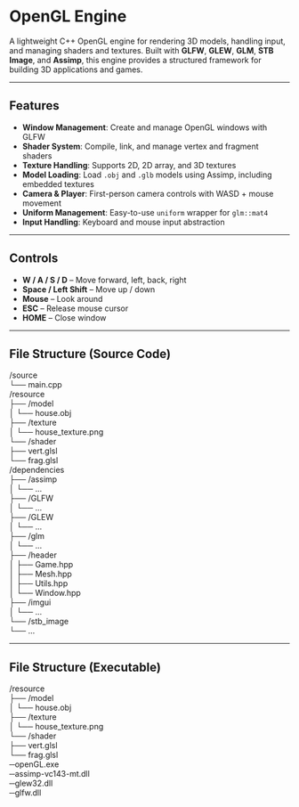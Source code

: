 # OpenGL Engine

A lightweight C++ OpenGL engine for rendering 3D models, handling input, and managing shaders and textures. Built with **GLFW**, **GLEW**, **GLM**, **STB Image**, and **Assimp**, this engine provides a structured framework for building 3D applications and games.

---

## Features

- **Window Management**: Create and manage OpenGL windows with GLFW  
- **Shader System**: Compile, link, and manage vertex and fragment shaders  
- **Texture Handling**: Supports 2D, 2D array, and 3D textures  
- **Model Loading**: Load `.obj` and `.glb` models using Assimp, including embedded textures  
- **Camera & Player**: First-person camera controls with WASD + mouse movement  
- **Uniform Management**: Easy-to-use `uniform` wrapper for `glm::mat4`  
- **Input Handling**: Keyboard and mouse input abstraction  

---

## Controls

- **W / A / S / D** – Move forward, left, back, right  
- **Space / Left Shift** – Move up / down  
- **Mouse** – Look around  
- **ESC** – Release mouse cursor  
- **HOME** – Close window  

---

## File Structure (Source Code)

/source  
  └── main.cpp  
/resource  
  ├── /model  
  │   └── house.obj  
  ├── /texture  
  │   └── house_texture.png  
  └── /shader  
      ├── vert.glsl  
      └── frag.glsl  
/dependencies  
  ├── /assimp  
  │   └── ...  
  ├── /GLFW  
  │   └── ...  
  ├── /GLEW  
  │   └── ...  
  ├── /glm  
  │   └── ...  
  ├── /header  
  │   ├── Game.hpp  
  │   ├── Mesh.hpp  
  │   ├── Utils.hpp  
  │   └── Window.hpp  
  ├── /imgui  
  │   └── ...  
  └── /stb_image  
      └── ...  

---

## File Structure (Executable)

/resource  
├── /model  
│   └── house.obj  
├── /texture  
│   └── house_texture.png  
└── /shader  
    ├── vert.glsl  
    └── frag.glsl  
─openGL.exe  
─assimp-vc143-mt.dll  
─glew32.dll  
─glfw.dll  
